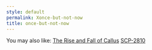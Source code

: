 ```yaml
---
style: default
permalink: Xonce-but-not-now
title: once-but-not-now
---
```

You may also like:
[The Rise and Fall of Callus](http://scp-wiki.net/the-rise-and-fall-of-callus)
[SCP-2810](http://scp-wiki.net/scp-2810)